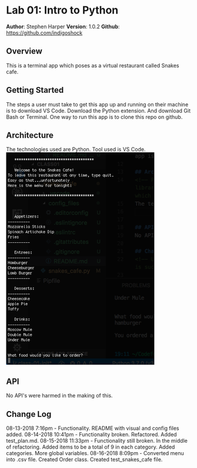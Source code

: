 # Lab 01: Intro to Python

**Author**: Stephen Harper
**Version**: 1.0.2
**Github**: https://github.com/indigoshock

## Overview
This is a terminal app which poses as a virtual restaurant called Snakes cafe.

## Getting Started
The steps a user must take to get this app up and running on their machine is to download VS Code. Download the Python extension. And download Git Bash or Terminal. One way to run this app is to clone this repo on github.

## Architecture
The technologies used are Python. Tool used is VS Code.
![Lab01](asset/Lab01.png)

## API
No API's were harmed in the making of this.

## Change Log
08-13-2018 7:16pm - Functionality. README with visual and config files added.
08-14-2018 10:41pm - Functionality broken. Refactored. Added test_plan.md.
08-15-2018 11:33pm - Functionality still broken. In the middle of refactoring. Added items to be a total of 9 in each category. Added categories. More global variables.
08-16-2018 8:09pm - Converted menu into .csv file. Created Order class. Created test_snakes_cafe file.
